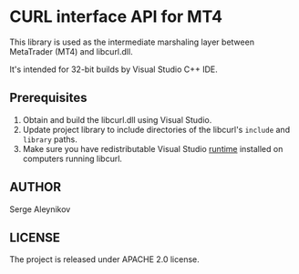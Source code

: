 # CURL interface API for MT4 #

This library is used as the intermediate marshaling layer between
MetaTrader (MT4) and libcurl.dll.

It's intended for 32-bit builds by Visual Studio C++ IDE.

## Prerequisites ##

1. Obtain and build the libcurl.dll using Visual Studio.
2. Update project library to include directories of the
   libcurl's `include` and `library` paths.
3. Make sure you have redistributable Visual Studio
   [runtime](https://support.microsoft.com/en-us/help/2977003/the-latest-supported-visual-c-downloads)
   installed on computers running libcurl.

## AUTHOR ##

Serge Aleynikov <saleyn at gmail dot com>

## LICENSE ##

The project is released under APACHE 2.0 license.
